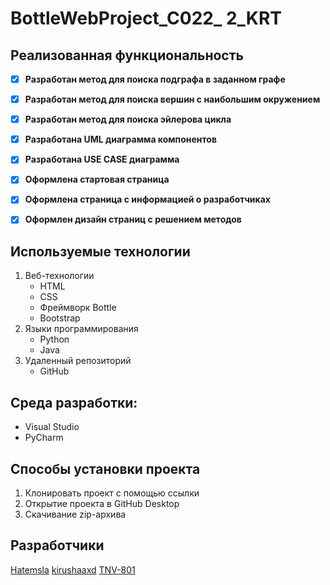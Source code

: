 # BottleWebProject_C022_ 2_KRT

## Реализованная функциональность
- [X] **Разработан метод для поиска подграфа в заданном графе**
- [X] **Разработан метод для поиска вершин с наибольшим окружением**
- [X] **Разработан метод для поиска эйлерова цикла**
- [X] **Разработана UML диаграмма компонентов**
- [X] **Разработана USE CASE диаграмма**
- [X] **Оформлена стартовая страница**
- [X] **Оформлена страница с информацией о разработчиках**
- [X] **Оформлен дизайн страниц с решением методов**


## Используемые технологии
1. Веб-технологии 
   - HTML
   - CSS 
   - Фреймворк Bottle
   - Bootstrap
2. Языки программирования
   - Python
   - Java
3. Удаленный репозиторий 
   - GitHub  


## Среда разработки:
- Visual Studio
- PyCharm


## Способы установки проекта
1. Клонировать проект с помощью ссылки
2. Открытие проекта в GitHub Desktop
3. Скачивание zip-архива


## Разработчики
[Hatemsla](https://github.com/Hatemsla "GitHub профиль")
[kirushaaxd](https://github.com/kirushaaxd "GitHub профиль")
[TNV-801](https://github.com/TNV-801 "GitHub профиль")
